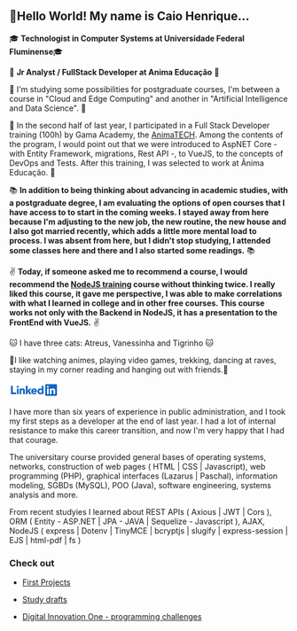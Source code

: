 ## :vulcan_salute:Hello World! My name is Caio Henrique...

 :mortar_board: **Technologist in Computer Systems at Universidade Federal Fluminense**:mortar_board: 

 :briefcase: **Jr Analyst / FullStack Developer at Anima Educação** :briefcase:
 
 :thought_balloon: I'm studying some possibilities for postgraduate courses, I'm between a course in "Cloud and Edge Computing" and another in "Artificial Intelligence and Data Science". :thought_balloon:
 
:facepunch: In the second half of last year, I participated in a Full Stack Developer training (100h) by Gama Academy, the [AnimaTECH](https://animatech.corporate.gama.academy/). Among the contents of the program, I would point out that we were introduced to AspNET Core - with Entity Framework, migrations, Rest API -, to VueJS, to the concepts of DevOps and Tests. After this training, I was selected to work at Ânima Educação. :facepunch:

:books: **In addition to being thinking about advancing in academic studies, with a postgraduate degree, I am evaluating the options of open courses that I have access to to start in the coming weeks. I stayed away from here because I'm adjusting to the new job, the new routine, the new house and I also got married recently, which adds a little more mental load to process. I was absent from here, but I didn't stop studying, I attended some classes here and there and I also started some readings.** :books:  

:v: **Today, if someone asked me to recommend a course, I would recommend the [NodeJS training](https://www.udemy.com/course/formacao-nodejs/) course without thinking twice. I really liked this course, it gave me perspective, I was able to make correlations with what I learned in college and in other free courses. This course works not only with the Backend in NodeJS, it has a presentation to the FrontEnd with VueJS.** :v:

:cat: I have three cats: Atreus, Vanessinha and Tigrinho :cat:

:tada:I like watching animes, playing video games, trekking, dancing at raves, staying in my corner reading and hanging out with friends.:tada:

[<img src="https://raw.githubusercontent.com/caiohscruz/caiohscruz/master/img/logo_linkedin.png" />](https://www.linkedin.com/in/caiohscruz/)

I have more than six years of experience in public administration, and I took my first steps as a developer at the end of last year. I had a lot of internal resistance to make this career transition, and now I'm very happy that I had that courage.

The universitary course provided general bases of operating systems, networks, construction of web pages ( HTML | CSS | Javascript), web programming (PHP), graphical interfaces (Lazarus | Paschal), information modeling, SGBDs (MySQL), POO (Java), software engineering, systems analysis and more.

From recent studyies I learned about REST APIs ( Axious | JWT | Cors ), ORM ( Entity - ASP.NET | JPA - JAVA | Sequelize - Javascript ), AJAX, NodeJS ( express | Dotenv | TinyMCE | bcryptjs | slugify | express-session | EJS | html-pdf | fs )






### Check out

- [First Projects](https://github.com/caiohscruz/Indices/tree/master/First%20Projects#readme)

- [Study drafts](https://github.com/caiohscruz/Indices/tree/master/Rascunhos#readme)

- [Digital Innovation One - programming challenges](https://github.com/caiohscruz/Indices/tree/master/Desafios%20DIO#readme)


